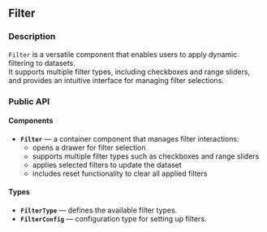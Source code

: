 ## Filter

### Description

`Filter` is a versatile component that enables users to apply dynamic filtering to datasets.  
It supports multiple filter types, including checkboxes and range sliders, and provides an intuitive interface for managing filter selections.

### Public API

#### Components

-   **`Filter`** — a container component that manages filter interactions:
    -   opens a drawer for filter selection
    -   supports multiple filter types such as checkboxes and range sliders
    -   applies selected filters to update the dataset
    -   includes reset functionality to clear all applied filters

#### Types

-   **`FilterType`** — defines the available filter types.
-   **`FilterConfig`** — configuration type for setting up filters.
